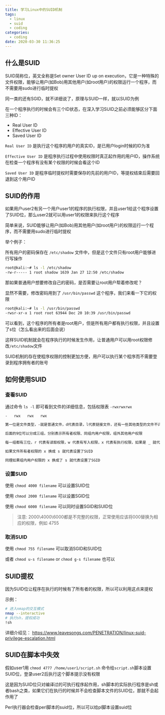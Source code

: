 ```yaml
---
title: 学习Linux中的SUID机制
tags:
  - linux
  - suid
  - coding
categories:
  - coding
date: 2020-03-30 11:36:25
---
```


## 什么是SUID

SUID简称位，英文全称是Set owner User ID up on execution，它是一种特殊的文件权限，能够让用户(如Bob)用其他用户(如root用户)的权限运行一个程序，而不需要用sudo进行临时提权

同一类的还有SGID，就不详细说了，原理与SUID一样，就以SUID为例

在一个程序执行的时候会有三个ID状态，在深入学习SUID之前必须能够区分下面三种ID：

- Real User ID
- Effective User ID
- Saved User ID

`Real User ID` 是执行这个程序的用户的真实ID，是已用户login时候的ID为准

`Effective User ID` 是程序执行过程中使用权限时真正起作用的用户ID，操作系统在检查一个程序有没有某个权限的时候会看这个ID

`Saved User ID` 是程序临时提权时需要保存的先前的用户ID，等提权结束后需要回退到这个用户ID

## SUID的作用

如果用户user2有另一个用户user1的程序的执行权限，并且user1给这个程序设置了SUID位，那么user2就可以用user1的权限来执行这个程序

简单来说，SUID能够让用户(如Bob)用其他用户(如root用户)的权限运行一个程序，而不需要用sudo进行临时提权

举个例子：

所有用户的密码保存在 `/etc/shadow` 文件中，但是这个文件只有root用户能够进行写操作

```bash
root@kali:~# ls -l /etc/shadow
-rw-r----- 1 root shadow 1639 Jan 27 12:50 /etc/shadow
```

那如果普通用户想要修改自己的密码，是否需要让root用户帮着修改呢？

显然不需要，修改密码用到了 `/usr/bin/passwd` 这个程序，我们来看一下它的权限

```bash
root@kali:~# ls -l /usr/bin/passwd
-rwsr-xr-x 1 root root 63944 Dec 20 10:39 /usr/bin/passwd
```

可以看到，这个程序的所有者是root用户，但是所有用户都有执行权限，并且设置了s位（怎么看出来的后面会说）

这样SUID机制就会在程序执行的时候发生作用，让普通用户可以用root权限修改`/etc/shadow`文件

SUID机制的存在使程序权限的控制更加方便，用户可以执行某个程序而不需要登录到程序拥有者的账号

## 如何使用SUID

### 查看SUID

通过命令 `ls -l` 即可看到文件的详细信息，包括权限表 `-rwxrwxrwx`

```bash
-   rwx   rwx   rwx

第一位是文件类型，-就是普通文件，d代表目录，l代表链接文件，还有一些其他类型的文件不详细说了

后面的9位可以分成三组，分别表示所有者权限、同组内用户权限，组外其他用户权限

每一组都有三位，r 代表有读取权限，w 代表有写入权限，x 代表有执行权限，如果是 _ 就代表没有相应的权限

如果文件所有者权限的 x 换成 s 就代表设置了SUID

同理如果组内用户权限的 x 换成了 s 就代表设置了SGID
```

### 设置SUID

使用 `chmod 4000 filename` 可以设置SUID位

使用 `chmod 2000 filename` 可以设置SGID位

使用 `chmod 6000 filename` 可以同时设置SGID和SUID位

> 注意: 2000\4000\6000都是不完整的权限，正常使用应该将000替换为相应的权限，例如 4755

### 取消SUID

使用 `chmod 755 filename` 可以取消SGID和SUID位

或者 `chmod u-s filename` or `chmod g-s filename` 也可以

## SUID提权

因为SUID位让程序在执行的时候有了所有者的权限，所以可以利用这点来提权

示例：

```bash
# 进入nmap的交互模式
nmap --interactive
# 执行sh，提权成功
!sh
```

详细介绍见： https://www.leavesongs.com/PENETRATION/linux-suid-privilege-escalation.html

## SUID在脚本中失效

假如user1用 `chmod 4777 /home/user1/script.sh` 命令给`script.sh`脚本设置SUID位，登录user2后执行这个脚本提示没有权限

这是因为SUID位只对编译过的可执行程序起作用，sh脚本的实际执行程序是sh或者bash之类，如果它们在执行的时候并不会检查脚本文件的SUID位，那就不会起作用了

Perl执行器会检查perl脚本的suid位，所以可以给pl脚本设置suid位
